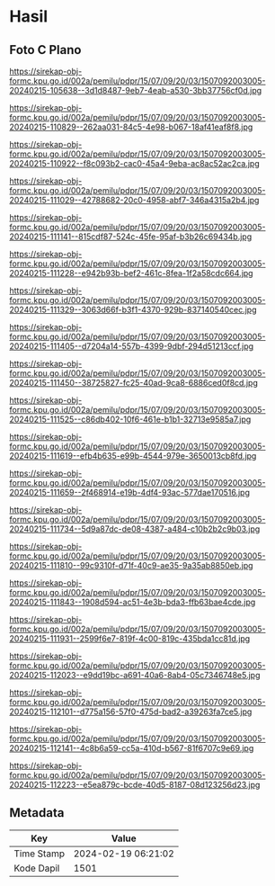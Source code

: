 # Hasil

## Foto C Plano

https://sirekap-obj-formc.kpu.go.id/002a/pemilu/pdpr/15/07/09/20/03/1507092003005-20240215-105638--3d1d8487-9eb7-4eab-a530-3bb37756cf0d.jpg

https://sirekap-obj-formc.kpu.go.id/002a/pemilu/pdpr/15/07/09/20/03/1507092003005-20240215-110829--262aa031-84c5-4e98-b067-18af41eaf8f8.jpg

https://sirekap-obj-formc.kpu.go.id/002a/pemilu/pdpr/15/07/09/20/03/1507092003005-20240215-110922--f8c093b2-cac0-45a4-9eba-ac8ac52ac2ca.jpg

https://sirekap-obj-formc.kpu.go.id/002a/pemilu/pdpr/15/07/09/20/03/1507092003005-20240215-111029--42788682-20c0-4958-abf7-346a4315a2b4.jpg

https://sirekap-obj-formc.kpu.go.id/002a/pemilu/pdpr/15/07/09/20/03/1507092003005-20240215-111141--815cdf87-524c-45fe-95af-b3b26c69434b.jpg

https://sirekap-obj-formc.kpu.go.id/002a/pemilu/pdpr/15/07/09/20/03/1507092003005-20240215-111228--e942b93b-bef2-461c-8fea-1f2a58cdc664.jpg

https://sirekap-obj-formc.kpu.go.id/002a/pemilu/pdpr/15/07/09/20/03/1507092003005-20240215-111329--3063d66f-b3f1-4370-929b-837140540cec.jpg

https://sirekap-obj-formc.kpu.go.id/002a/pemilu/pdpr/15/07/09/20/03/1507092003005-20240215-111405--d7204a14-557b-4399-9dbf-294d51213ccf.jpg

https://sirekap-obj-formc.kpu.go.id/002a/pemilu/pdpr/15/07/09/20/03/1507092003005-20240215-111450--38725827-fc25-40ad-9ca8-6886ced0f8cd.jpg

https://sirekap-obj-formc.kpu.go.id/002a/pemilu/pdpr/15/07/09/20/03/1507092003005-20240215-111525--c86db402-10f6-461e-b1b1-32713e9585a7.jpg

https://sirekap-obj-formc.kpu.go.id/002a/pemilu/pdpr/15/07/09/20/03/1507092003005-20240215-111619--efb4b635-e99b-4544-979e-3650013cb8fd.jpg

https://sirekap-obj-formc.kpu.go.id/002a/pemilu/pdpr/15/07/09/20/03/1507092003005-20240215-111659--2f468914-e19b-4df4-93ac-577dae170516.jpg

https://sirekap-obj-formc.kpu.go.id/002a/pemilu/pdpr/15/07/09/20/03/1507092003005-20240215-111734--5d9a87dc-de08-4387-a484-c10b2b2c9b03.jpg

https://sirekap-obj-formc.kpu.go.id/002a/pemilu/pdpr/15/07/09/20/03/1507092003005-20240215-111810--99c9310f-d71f-40c9-ae35-9a35ab8850eb.jpg

https://sirekap-obj-formc.kpu.go.id/002a/pemilu/pdpr/15/07/09/20/03/1507092003005-20240215-111843--1908d594-ac51-4e3b-bda3-ffb63bae4cde.jpg

https://sirekap-obj-formc.kpu.go.id/002a/pemilu/pdpr/15/07/09/20/03/1507092003005-20240215-111931--2599f6e7-819f-4c00-819c-435bda1cc81d.jpg

https://sirekap-obj-formc.kpu.go.id/002a/pemilu/pdpr/15/07/09/20/03/1507092003005-20240215-112023--e9dd19bc-a691-40a6-8ab4-05c7346748e5.jpg

https://sirekap-obj-formc.kpu.go.id/002a/pemilu/pdpr/15/07/09/20/03/1507092003005-20240215-112101--d775a156-57f0-475d-bad2-a39263fa7ce5.jpg

https://sirekap-obj-formc.kpu.go.id/002a/pemilu/pdpr/15/07/09/20/03/1507092003005-20240215-112141--4c8b6a59-cc5a-410d-b567-81f6707c9e69.jpg

https://sirekap-obj-formc.kpu.go.id/002a/pemilu/pdpr/15/07/09/20/03/1507092003005-20240215-112223--e5ea879c-bcde-40d5-8187-08d123256d23.jpg


## Metadata

| Key        | Value               |
| ---------- | ------------------- |
| Time Stamp | 2024-02-19 06:21:02 |
| Kode Dapil | 1501                |



